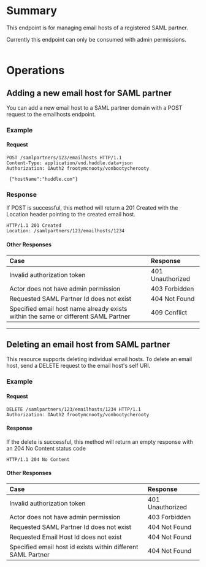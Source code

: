 # Summary #

This endpoint is for managing email hosts of a registered SAML partner.

Currently this endpoint can only be consumed with admin permissions.

|  |
|:-|

# Operations #
## Adding a new email host for SAML partner ##

You can add a new email host to a SAML partner domain with a POST request to the emailhosts endpoint.

### Example ###
#### Request ####
```
POST /samlpartners/123/emailhosts HTTP/1.1
Content-Type: application/vnd.huddle.data+json
Authorization: OAuth2 frootymcnooty/vonbootycherooty
```
```
 {"hostName":"huddle.com"}
```

### Response ###
If POST is successful, this method will return a 201 Created with the Location header pointing to the created email host.

```
HTTP/1.1 201 Created
Location: /samlpartners/123/emailhosts/1234
```

#### Other Responses ####

|Case|Response|
|:---|:-------|
|Invalid authorization token|401 Unauthorized|
|Actor does not have admin permission|403 Forbidden|
|Requested SAML Partner Id does not exist|404 Not Found|
|Specified email host name already exists within the same or different SAML Partner|409 Conflict|


---


## Deleting an email host from SAML partner ##

This resource supports deleting individual email hosts. To delete an email host, send a DELETE request to the email host's self URI.


### Example ###
#### Request ####
```
DELETE /samlpartners/123/emailhosts/1234 HTTP/1.1
Authorization: OAuth2 frootymcnooty/vonbootycherooty
```

#### Response ####

If the delete is successful, this method will return an empty response with an 204 No Content status code

```
HTTP/1.1 204 No Content
```

#### Other Responses ####

|Case|Response|
|:---|:-------|
|Invalid authorization token|401 Unauthorized|
|Actor does not have admin permission|403 Forbidden|
|Requested SAML Partner Id does not exist|404 Not Found|
|Requested Email Host Id does not exist|404 Not Found|
|Specified email host id exists within different SAML Partner|404 Not Found|
